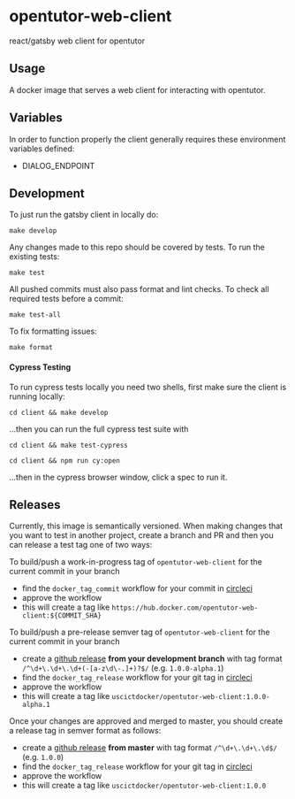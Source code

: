 # opentutor-web-client

react/gatsby web client for opentutor

## Usage

A docker image that serves a web client for interacting with opentutor.

## Variables

In order to function properly the client generally requires these environment variables defined:

- DIALOG_ENDPOINT

## Development

To just run the gatsby client in locally do:

```
make develop
```

Any changes made to this repo should be covered by tests. To run the existing tests:

```
make test
```

All pushed commits must also pass format and lint checks. To check all required tests before a commit:

```
make test-all
```

To fix formatting issues:

```
make format
```

#### Cypress Testing

To run cypress tests locally you need two shells, first make sure the client is running locally:

```
cd client && make develop
```

...then you can run the full cypress test suite with

```
cd client && make test-cypress
```

```
cd client && npm run cy:open
```

...then in the cypress browser window, click a spec to run it.

## Releases

Currently, this image is semantically versioned. When making changes that you want to test in another project, create a branch and PR and then you can release a test tag one of two ways:

To build/push a work-in-progress tag of `opentutor-web-client` for the current commit in your branch

- find the `docker_tag_commit` workflow for your commit in [circleci](https://circleci.com/gh/ICTLearningSciences/workflows/opentutor-web-client)
- approve the workflow
- this will create a tag like `https://hub.docker.com/opentutor-web-client:${COMMIT_SHA}`

To build/push a pre-release semver tag of `opentutor-web-client` for the current commit in your branch

- create a [github release](https://github.com/ICTLearningSciences/opentutor-web-client/releases/new) **from your development branch** with tag format `/^\d+\.\d+\.\d+(-[a-z\d\-.]+)?$/` (e.g. `1.0.0-alpha.1`)
- find the `docker_tag_release` workflow for your git tag in [circleci](https://circleci.com/gh/ICTLearningSciences/workflows/opentutor-web-client)
- approve the workflow
- this will create a tag like `uscictdocker/opentutor-web-client:1.0.0-alpha.1`

Once your changes are approved and merged to master, you should create a release tag in semver format as follows:

- create a [github release](https://github.com/ICTLearningSciences/opentutor-web-client/releases/new) **from master** with tag format `/^\d+\.\d+\.\d$/` (e.g. `1.0.0`)
- find the `docker_tag_release` workflow for your git tag in [circleci](https://circleci.com/gh/ICTLearningSciences/workflows/opentutor-web-client)
- approve the workflow
- this will create a tag like `uscictdocker/opentutor-web-client:1.0.0`
